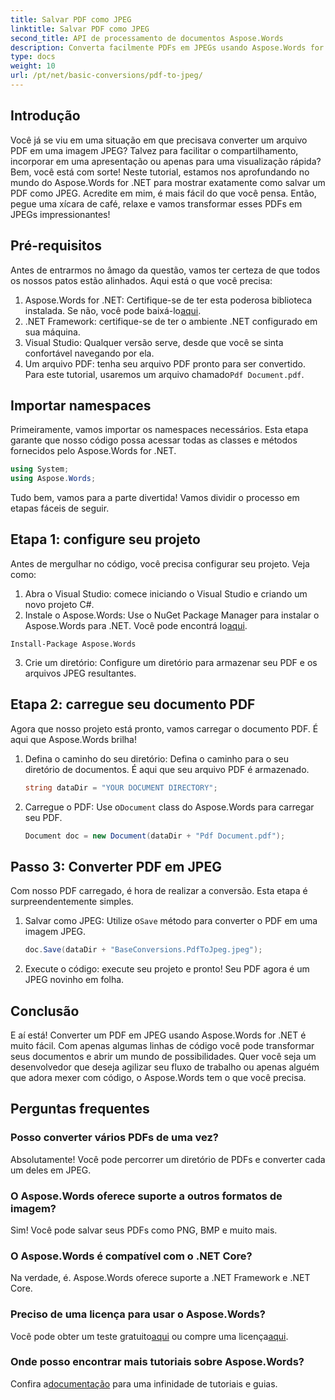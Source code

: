 ```yaml
---
title: Salvar PDF como JPEG
linktitle: Salvar PDF como JPEG
second_title: API de processamento de documentos Aspose.Words
description: Converta facilmente PDFs em JPEGs usando Aspose.Words for .NET. Siga nosso guia detalhado com exemplos e perguntas frequentes. Perfeito para desenvolvedores e entusiastas.
type: docs
weight: 10
url: /pt/net/basic-conversions/pdf-to-jpeg/
---
```

## Introdução

Você já se viu em uma situação em que precisava converter um arquivo PDF em uma imagem JPEG? Talvez para facilitar o compartilhamento, incorporar em uma apresentação ou apenas para uma visualização rápida? Bem, você está com sorte! Neste tutorial, estamos nos aprofundando no mundo do Aspose.Words for .NET para mostrar exatamente como salvar um PDF como JPEG. Acredite em mim, é mais fácil do que você pensa. Então, pegue uma xícara de café, relaxe e vamos transformar esses PDFs em JPEGs impressionantes!

## Pré-requisitos

Antes de entrarmos no âmago da questão, vamos ter certeza de que todos os nossos patos estão alinhados. Aqui está o que você precisa:

1.  Aspose.Words for .NET: Certifique-se de ter esta poderosa biblioteca instalada. Se não, você pode baixá-lo[aqui](https://releases.aspose.com/words/net/).
2. .NET Framework: certifique-se de ter o ambiente .NET configurado em sua máquina.
3. Visual Studio: Qualquer versão serve, desde que você se sinta confortável navegando por ela.
4.  Um arquivo PDF: tenha seu arquivo PDF pronto para ser convertido. Para este tutorial, usaremos um arquivo chamado`Pdf Document.pdf`.

## Importar namespaces

Primeiramente, vamos importar os namespaces necessários. Esta etapa garante que nosso código possa acessar todas as classes e métodos fornecidos pelo Aspose.Words for .NET.

```csharp
using System;
using Aspose.Words;
```

Tudo bem, vamos para a parte divertida! Vamos dividir o processo em etapas fáceis de seguir.

## Etapa 1: configure seu projeto

Antes de mergulhar no código, você precisa configurar seu projeto. Veja como:

1. Abra o Visual Studio: comece iniciando o Visual Studio e criando um novo projeto C#.
2.  Instale o Aspose.Words: Use o NuGet Package Manager para instalar o Aspose.Words para .NET. Você pode encontrá lo[aqui](https://releases.aspose.com/words/net/).

```shell
Install-Package Aspose.Words
```

3. Crie um diretório: Configure um diretório para armazenar seu PDF e os arquivos JPEG resultantes.

## Etapa 2: carregue seu documento PDF

Agora que nosso projeto está pronto, vamos carregar o documento PDF. É aqui que Aspose.Words brilha!

1. Defina o caminho do seu diretório: Defina o caminho para o seu diretório de documentos. É aqui que seu arquivo PDF é armazenado.

    ```csharp
    string dataDir = "YOUR DOCUMENT DIRECTORY";
    ```

2.  Carregue o PDF: Use o`Document` class do Aspose.Words para carregar seu PDF.

    ```csharp
    Document doc = new Document(dataDir + "Pdf Document.pdf");
    ```

## Passo 3: Converter PDF em JPEG

Com nosso PDF carregado, é hora de realizar a conversão. Esta etapa é surpreendentemente simples.

1.  Salvar como JPEG: Utilize o`Save` método para converter o PDF em uma imagem JPEG.

    ```csharp
    doc.Save(dataDir + "BaseConversions.PdfToJpeg.jpeg");
    ```

2. Execute o código: execute seu projeto e pronto! Seu PDF agora é um JPEG novinho em folha.

## Conclusão

E aí está! Converter um PDF em JPEG usando Aspose.Words for .NET é muito fácil. Com apenas algumas linhas de código você pode transformar seus documentos e abrir um mundo de possibilidades. Quer você seja um desenvolvedor que deseja agilizar seu fluxo de trabalho ou apenas alguém que adora mexer com código, o Aspose.Words tem o que você precisa.

## Perguntas frequentes

### Posso converter vários PDFs de uma vez?
Absolutamente! Você pode percorrer um diretório de PDFs e converter cada um deles em JPEG.

### O Aspose.Words oferece suporte a outros formatos de imagem?
Sim! Você pode salvar seus PDFs como PNG, BMP e muito mais.

### O Aspose.Words é compatível com o .NET Core?
Na verdade, é. Aspose.Words oferece suporte a .NET Framework e .NET Core.

### Preciso de uma licença para usar o Aspose.Words?
 Você pode obter um teste gratuito[aqui](https://releases.aspose.com/) ou compre uma licença[aqui](https://purchase.aspose.com/buy).

### Onde posso encontrar mais tutoriais sobre Aspose.Words?
 Confira a[documentação](https://reference.aspose.com/words/net/) para uma infinidade de tutoriais e guias.
